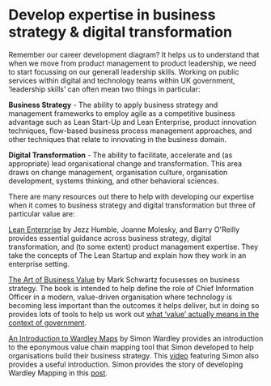 # Develop expertise in business strategy & digital transformation

Remember our career development diagram? It helps us to understand that when we move from product management to product leadership, we need to start focussing on our generall leadership skills. Working on public services within digital and technology teams within UK government, ‘leadership skills’ can often mean two things in particular:

**Business Strategy** - The ability to apply business strategy and management frameworks to employ agile as a competitive business advantage such as Lean Start-Up and Lean Enterprise, product innovation techniques, flow-based business process management approaches, and other techniques that relate to innovating in the business domain.

**Digital Transformation** - The ability to facilitate, accelerate and (as appropriate) lead organisational change and transformation. This area draws on change management, organisation culture, organisation development, systems thinking, and other behavioral sciences.

There are many resources out there to help with developing our expertise when it comes to business strategy and digital transformation but three of particular value are:

[Lean Enterprise](https://www.amazon.co.uk/Lean-Enterprise-Performance-Organizations-Innovate/dp/1449368425) by Jezz Humble, Joanne Molesky, and Barry O'Reilly provides essential guidance across business strategy, digital transformation, and (to some extent) product management expertise. They take the concepts of The Lean Startup and explain how they work in an enterprise setting.

[The Art of Business Value](https://www.amazon.co.uk/Art-Business-Value-Mark-Schwartz/dp/1942788045) by Mark Schwartz focusesses on business strategy. The book is intended to help define the role of Chief Information Officer in a modern, value-driven organisation where technology is becoming less important than the outcomes it helps deliver, but in doing so provides lots of tools to help us work out [what ‘value’ actually means in the context of government](http://scottcolfer.com/2018/03/02/value-context.html). 

[An Introduction to Wardley Maps](https://www.cio.co.uk/it-strategy/introduction-wardley-value-chain-mapping-3604565/) by Simon Wardley provides an introduction to the eponymous value chain mapping tool that Simon developed to help organisations build their business strategy. This [video](https://www.youtube.com/watch?v=NnFeIt-uaEc) featuring Simon also provides a useful introduction. Simon provides the story of developing Wardley Mapping in this [post](https://medium.com/wardleymaps/on-being-lost-2ef5f05eb1ec).

